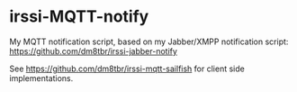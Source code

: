 irssi-MQTT-notify
=================

My MQTT notification script, based on my Jabber/XMPP notification script:
https://github.com/dm8tbr/irssi-jabber-notify

See https://github.com/dm8tbr/irssi-mqtt-sailfish for client side implementations.
